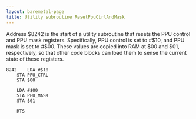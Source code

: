 ```yaml
---
layout: baremetal-page
title: Utility subroutine ResetPpuCtrlAndMask
---
```


Address $8242 is the start of a utility subroutine that resets the PPU control and PPU mask registers. Specifically, PPU control is set to #$10, and PPU mask is set to #$00. These values are copied into RAM at $00 and $01, respectively, so that other code blocks can load them to sense the current state of these registers.

	8242	LDA #$10
		STA PPU_CTRL
		STA $00

		LDA #$00
		STA PPU_MASK
		STA $01

		RTS
